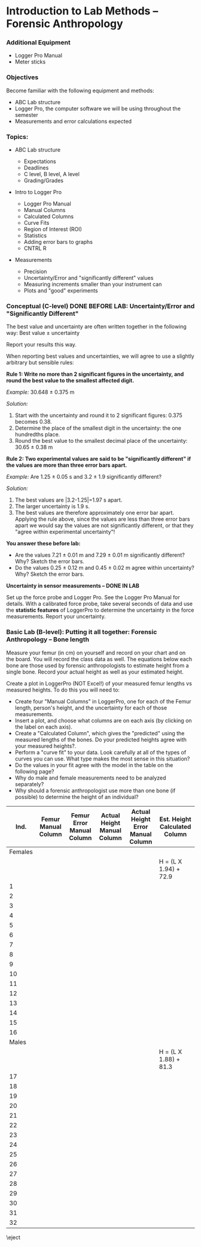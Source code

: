 # Introduction to Lab Methods – Forensic Anthropology

### Additional Equipment

- Logger Pro Manual
- Meter sticks

### Objectives

Become familiar with the following equipment and methods:

- ABC Lab structure
- Logger Pro, the computer software we will be using throughout the semester
- Measurements and error calculations expected 

### Topics:

- ABC Lab structure
    - Expectations
    - Deadlines
    - C level, B level, A level
    - Grading/Grades

- Intro to Logger Pro
    - Logger Pro Manual
    - Manual Columns
    - Calculated Columns
    - Curve Fits
    - Region of Interest (ROI)
    - Statistics
    - Adding error bars to graphs
    - CNTRL R

- Measurements
    - Precision
    - Uncertainty/Error and "significantly different" values
    - Measuring increments smaller than your instrument can
    - Plots and "good" experiments

### Conceptual (C-level) DONE BEFORE LAB: Uncertainty/Error and "Significantly Different"

The best value and uncertainty are often written together in the following way: Best value ± uncertainty

Report your results this way.

When reporting best values and uncertainties, we will agree to use a slightly arbitrary but sensible rules:

**Rule 1: Write no more than 2 significant figures in the uncertainty, and round the best value to the smallest affected digit.**

*Example:* 30.648 ± 0.375 m

*Solution:*

1. Start with the uncertainty and round it to 2 significant figures: 0.375 becomes 0.38.
2. Determine the place of the smallest digit in the uncertainty: the one hundredths place.
3. Round the best value to the smallest decimal place of the uncertainty: 30.65 ± 0.38 m

**Rule 2: Two experimental values are said to be "significantly different" if the values are more than three error bars apart.**

*Example:* Are 1.25 ± 0.05 s and 3.2 ± 1.9 significantly different?

*Solution:*

1. The best values are |3.2-1.25|=1.97 s apart.
2. The larger uncertainty is 1.9 s. 
3. The best values are therefore approximately one error bar apart. Applying the rule above, since the values are less than three error bars apart we would say the values are not significantly different, or that they "agree within experimental uncertainty"!

**You answer these before lab:**

- Are the values 7.21 ± 0.01 m and 7.29 ± 0.01 m significantly different? Why? Sketch the error bars.
- Do the values 0.25 ± 0.12 m and 0.45 ± 0.02 m agree within uncertainty? Why? Sketch the error bars.

**Uncertainty in sensor measurements – DONE IN LAB**

Set up the force probe and Logger Pro. See the Logger Pro Manual for details. With a calibrated force probe, take several seconds of data and use the **statistic features** of LoggerPro to determine the uncertainty in the force measurements. Report your uncertainty.

### Basic Lab (B-level): Putting it all together: Forensic Anthropology – Bone length

Measure your femur (in cm) on yourself and record on your chart and on the board. You will record the class data as well. The equations below each bone are those used by forensic anthropologists to estimate height from a single bone. Record your actual height as well as your estimated height.

Create a plot in LoggerPro (NOT Excel!) of your measured femur lengths vs measured heights. To do this you will need to:

- Create four "Manual Columns" in LoggerPro, one for each of the Femur length, person's height, and the uncertainty for each of those measurements.
- Insert a plot, and choose what columns are on each axis (by clicking on the label on each axis).
- Create a "Calculated Column", which gives the "predicted" using the measured lengths of the bones. Do your predicted heights agree with your measured heights?.
- Perform a "curve fit" to your data. Look carefully at all of the types of curves you can use. What type makes the most sense in this situation?
- Do the values in your fit agree with the model in the table on the following page?
- Why do male and female measurements need to be analyzed separately?
- Why should a forensic anthropologist use more than one bone (if possible) to determine the height of an individual?


| Ind. | Femur Manual Column | Femur Error Manual Column | Actual Height Manual Column | Actual Height Error Manual Column | Est. Height Calculated Column |
| --- | --- | --- | --- | --- | --- |
| Females |  |  |  |  |  |
|  |  |  |  |  | H = (L X 1.94) + 72.9 |
| 1 |  |  |  |  |  |
| 2 |  |  |  |  |  |
| 3 |  |  |  |  |  |
| 4 |  |  |  |  |  |
| 5 |  |  |  |  |  |
| 6 |  |  |  |  |  |
| 7 |  |  |  |  |  |
| 8 |  |  |  |  |  |
| 9 |  |  |  |  |  |
| 10 |  |  |  |  |  |
| 11 |  |  |  |  |  |
| 12 |  |  |  |  |  |
| 13 |  |  |  |  |  |
| 14 |  |  |  |  |  |
| 15 |  |  |  |  |  |
| 16 |  |  |  |  |  |
| Males |  |  |  |  |  |
|  |  |  |  |  | H = (L X 1.88) + 81.3 |
| 17 |  |  |  |  |  |
| 18 |  |  |  |  |  |
| 19 |  |  |  |  |  |
| 20 |  |  |  |  |  |
| 21 |  |  |  |  |  |
| 22 |  |  |  |  |  |
| 23 |  |  |  |  |  |
| 24 |  |  |  |  |  |
| 25 |  |  |  |  |  |
| 26 |  |  |  |  |  |
| 27 |  |  |  |  |  |
| 28 |  |  |  |  |  |
| 29 |  |  |  |  |  |
| 30 |  |  |  |  |  |
| 31 |  |  |  |  |  |
| 32 |  |  |  |  |  |


\eject

